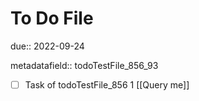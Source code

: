# To Do File

due:: 2022-09-24

metadatafield:: todoTestFile_856_93

- [ ] Task of todoTestFile_856 1 [[Query me]]
